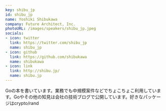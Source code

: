 ```yaml
---
key: shibu_jp
id: shibu_jp
name: Yoshiki Shibukawa
company: Future Architect, Inc.
photoURL: /images/speakers/shibu_jp.jpeg
socials:
- icon: twitter
  link: https://twitter.com/shibu_jp
  name: shibu_jp
- icon: github
  link: https://github.com/shibukawa
  name: shibukawa
- icon: link
  link: http://shibu.jp/
  name: shibu.jp
---
```

Goの本を書いています。業務でも中規模案件などでちょこちょこ利用しています。Goやその他の知見は会社の技術ブログで公開しています。好きなパッケージはcrypto/rand